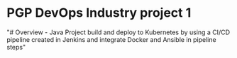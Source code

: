 # PGP DevOps Industry project 1
"# Overview - Java Project build and deploy to Kubernetes by using a CI/CD pipeline created in Jenkins and integrate Docker and Ansible in pipeline steps" 
